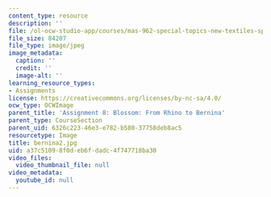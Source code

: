 ```yaml
---
content_type: resource
description: ''
file: /ol-ocw-studio-app/courses/mas-962-special-topics-new-textiles-spring-2010/a37c51098f0deb6fdadc4f747718ba30_bernina2.jpg
file_size: 84207
file_type: image/jpeg
image_metadata:
  caption: ''
  credit: ''
  image-alt: ''
learning_resource_types:
- Assignments
license: https://creativecommons.org/licenses/by-nc-sa/4.0/
ocw_type: OCWImage
parent_title: 'Assignment 8: Blossom: From Rhino to Bernina'
parent_type: CourseSection
parent_uid: 6326c223-46e3-e782-b580-37758deb8ac5
resourcetype: Image
title: bernina2.jpg
uid: a37c5109-8f0d-eb6f-dadc-4f747718ba30
video_files:
  video_thumbnail_file: null
video_metadata:
  youtube_id: null
---
```


